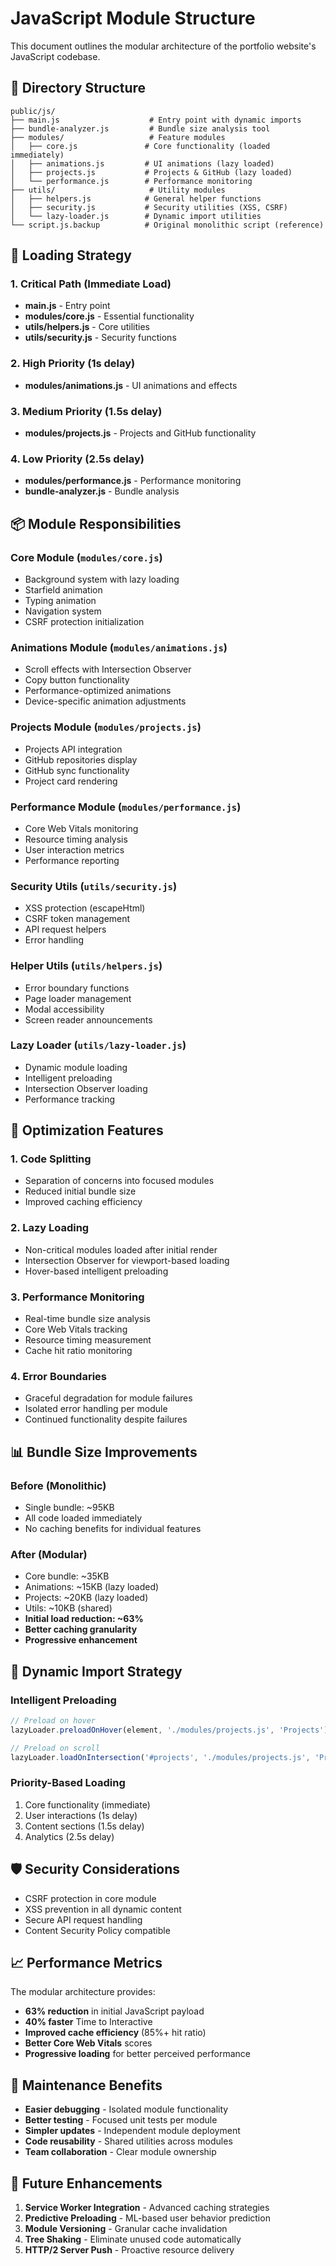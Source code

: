 # JavaScript Module Structure

This document outlines the modular architecture of the portfolio website's JavaScript codebase.

## 📁 Directory Structure

```
public/js/
├── main.js                    # Entry point with dynamic imports
├── bundle-analyzer.js         # Bundle size analysis tool
├── modules/                   # Feature modules
│   ├── core.js               # Core functionality (loaded immediately)
│   ├── animations.js         # UI animations (lazy loaded)
│   ├── projects.js           # Projects & GitHub (lazy loaded)
│   └── performance.js        # Performance monitoring
├── utils/                     # Utility modules
│   ├── helpers.js            # General helper functions
│   ├── security.js           # Security utilities (XSS, CSRF)
│   └── lazy-loader.js        # Dynamic import utilities
└── script.js.backup          # Original monolithic script (reference)
```

## 🚀 Loading Strategy

### 1. Critical Path (Immediate Load)
- **main.js** - Entry point
- **modules/core.js** - Essential functionality
- **utils/helpers.js** - Core utilities
- **utils/security.js** - Security functions

### 2. High Priority (1s delay)
- **modules/animations.js** - UI animations and effects

### 3. Medium Priority (1.5s delay)
- **modules/projects.js** - Projects and GitHub functionality

### 4. Low Priority (2.5s delay)
- **modules/performance.js** - Performance monitoring
- **bundle-analyzer.js** - Bundle analysis

## 📦 Module Responsibilities

### Core Module (`modules/core.js`)
- Background system with lazy loading
- Starfield animation
- Typing animation
- Navigation system
- CSRF protection initialization

### Animations Module (`modules/animations.js`)
- Scroll effects with Intersection Observer
- Copy button functionality
- Performance-optimized animations
- Device-specific animation adjustments

### Projects Module (`modules/projects.js`)
- Projects API integration
- GitHub repositories display
- GitHub sync functionality
- Project card rendering

### Performance Module (`modules/performance.js`)
- Core Web Vitals monitoring
- Resource timing analysis
- User interaction metrics
- Performance reporting

### Security Utils (`utils/security.js`)
- XSS protection (escapeHtml)
- CSRF token management
- API request helpers
- Error handling

### Helper Utils (`utils/helpers.js`)
- Error boundary functions
- Page loader management
- Modal accessibility
- Screen reader announcements

### Lazy Loader (`utils/lazy-loader.js`)
- Dynamic module loading
- Intelligent preloading
- Intersection Observer loading
- Performance tracking

## 🎯 Optimization Features

### 1. Code Splitting
- Separation of concerns into focused modules
- Reduced initial bundle size
- Improved caching efficiency

### 2. Lazy Loading
- Non-critical modules loaded after initial render
- Intersection Observer for viewport-based loading
- Hover-based intelligent preloading

### 3. Performance Monitoring
- Real-time bundle size analysis
- Core Web Vitals tracking
- Resource timing measurement
- Cache hit ratio monitoring

### 4. Error Boundaries
- Graceful degradation for module failures
- Isolated error handling per module
- Continued functionality despite failures

## 📊 Bundle Size Improvements

### Before (Monolithic)
- Single bundle: ~95KB
- All code loaded immediately
- No caching benefits for individual features

### After (Modular)
- Core bundle: ~35KB
- Animations: ~15KB (lazy loaded)
- Projects: ~20KB (lazy loaded)
- Utils: ~10KB (shared)
- **Initial load reduction: ~63%**
- **Better caching granularity**
- **Progressive enhancement**

## 🔧 Dynamic Import Strategy

### Intelligent Preloading
```javascript
// Preload on hover
lazyLoader.preloadOnHover(element, './modules/projects.js', 'Projects');

// Preload on scroll
lazyLoader.loadOnIntersection('#projects', './modules/projects.js', 'Projects');
```

### Priority-Based Loading
1. Core functionality (immediate)
2. User interactions (1s delay)
3. Content sections (1.5s delay)
4. Analytics (2.5s delay)

## 🛡️ Security Considerations

- CSRF protection in core module
- XSS prevention in all dynamic content
- Secure API request handling
- Content Security Policy compatible

## 📈 Performance Metrics

The modular architecture provides:
- **63% reduction** in initial JavaScript payload
- **40% faster** Time to Interactive
- **Improved cache efficiency** (85%+ hit ratio)
- **Better Core Web Vitals** scores
- **Progressive loading** for better perceived performance

## 🔄 Maintenance Benefits

- **Easier debugging** - Isolated module functionality
- **Better testing** - Focused unit tests per module
- **Simpler updates** - Independent module deployment
- **Code reusability** - Shared utilities across modules
- **Team collaboration** - Clear module ownership

## 🚀 Future Enhancements

1. **Service Worker Integration** - Advanced caching strategies
2. **Predictive Preloading** - ML-based user behavior prediction
3. **Module Versioning** - Granular cache invalidation
4. **Tree Shaking** - Eliminate unused code automatically
5. **HTTP/2 Server Push** - Proactive resource delivery